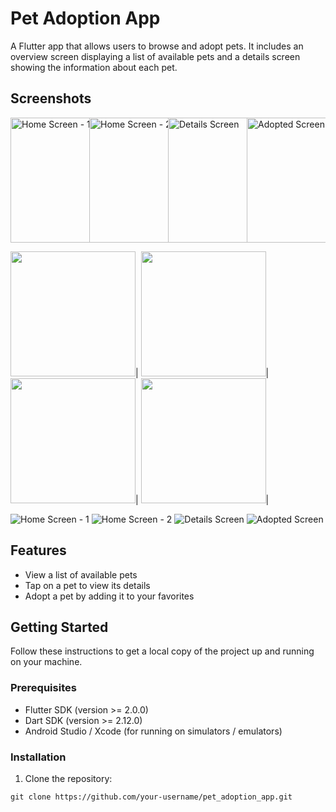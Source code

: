 # Pet Adoption App

A Flutter app that allows users to browse and adopt pets. It includes an overview screen displaying a list of available pets and a details screen showing the information about each pet.

## Screenshots


<div style="display:flex;">
  <img alt="Home Screen - 1" src="screenshots/home.jpg" width="200" style="max-width: 200px; min-width: 80px;">
  <img alt="Home Screen - 2" src="screenshots/home-2.jpg" width="200" style="max-width: 200px; min-width: 80px;">
  <img alt="Details Screen" src="screenshots/pet-detail.jpg" width="200" style="max-width: 200px; min-width: 80px;">
  <img alt="Adopted Screen" src="screenshots/adopted.jpg" width="200" style="max-width: 200px; min-width: 80px;">
</div>

<img src="https://user-images.githubusercontent.com/43954262/90977887-df0fc900-e566-11ea-8267-be21876f1423.jpeg" width="200">|
<img src="https://user-images.githubusercontent.com/43954262/90977889-e2a35000-e566-11ea-9144-239f7282b1c1.jpeg" width="200">|
<img src="https://user-images.githubusercontent.com/43954262/90977893-e636d700-e566-11ea-9899-7e9c3b66ffc0.jpeg" width="200">|
<img src="https://user-images.githubusercontent.com/43954262/90977896-ea62f480-e566-11ea-8773-568d897d7648.jpeg" width="200">|

![Home Screen - 1](screenshots/home.jpg)
![Home Screen - 2](screenshots/home-2.jpg)
![Details Screen](screenshots/pet-detail.jpg)
![Adopted Screen](screenshots/adopted.jpg)
## Features

- View a list of available pets
- Tap on a pet to view its details
- Adopt a pet by adding it to your favorites

## Getting Started

Follow these instructions to get a local copy of the project up and running on your machine.

### Prerequisites

- Flutter SDK (version >= 2.0.0)
- Dart SDK (version >= 2.12.0)
- Android Studio / Xcode (for running on simulators / emulators)

### Installation

1. Clone the repository:

```shell
git clone https://github.com/your-username/pet_adoption_app.git
